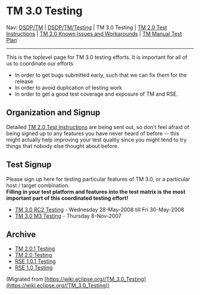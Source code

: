 

TM 3.0 Testing
==============

Nav: [DSDP/TM](./TM "DSDP/TM") | [DSDP/TM/Testing](./Testing "DSDP/TM/Testing") | TM 3.0 Testing | [TM 2.0 Test Instructions](./TM_2.0_Test_Instructions "TM 2.0 Test Instructions") | [TM 2.0 Known Issues and Workarounds](./TM_2.0_Known_Issues_and_Workarounds "TM 2.0 Known Issues and Workarounds") | [TM Manual Test Plan](./TM_Manual_Test_Plan "TM Manual Test Plan")

* * *

This is the toplevel page for TM 3.0 testing efforts. It is important for all of us to coordinate our efforts

*   In order to get bugs submitted early, such that we can fix them for the release
*   In order to avoid duplication of testing work
*   In order to get a good test coverage and exposure of TM and RSE.

Organization and Signup
-----------------------

Detailed [TM 2.0 Test Instructions](./TM_2.0_Test_Instructions "TM 2.0 Test Instructions") are being sent out, so don't feel afraid of being signed up to any features you have never heard of before -- this might actually help improving your test quality since you might tend to try things that nobody else thought about before.

Test Signup
-----------

Please sign up here for testing particular features of TM 3.0, or a particular host / target combination.  
**Filling in your test platform and features into the test matrix is the most important part of this coordinated testing effort!**

*   [TM 3.0 RC2 Testing](./TM_3.0_RC2_Testing "TM 3.0 RC2 Testing") \- Wednesday 28-May-2008 till Fri 30-May-2008
*   [TM 3.0 M3 Testing](./TM_3.0_M3_Testing "TM 3.0 M3 Testing") \- Thursday 8-Nov-2007

Archive
-------

*   [TM 2.0.1 Testing](./TM_2.0.1_Testing "TM 2.0.1 Testing")
*   [TM 2.0 Testing](./TM_2.0_Testing "TM 2.0 Testing")
*   [RSE 1.0.1 Testing](./RSE_1.0.1_Testing "RSE 1.0.1 Testing")
*   [RSE 1.0 Testing](./RSE_1.0_Testing "RSE 1.0 Testing")


(Migrated from [https://wiki.eclipse.org//TM_3.0_Testing](https://wiki.eclipse.org//TM_3.0_Testing))